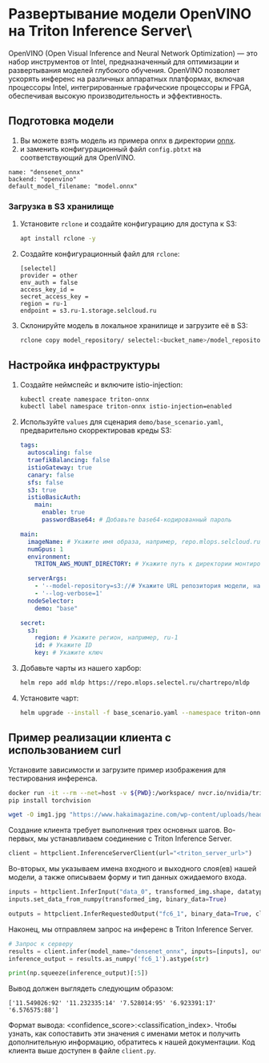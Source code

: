 # Развертывание модели OpenVINO на Triton Inference Server\
OpenVINO (Open Visual Inference and Neural Network Optimization) — это набор инструментов от Intel, предназначенный для оптимизации и развертывания моделей глубокого обучения. OpenVINO позволяет ускорять инференс на различных аппаратных платформах, включая процессоры Intel, интегрированные графические процессоры и FPGA, обеспечивая высокую производительность и эффективность.

## Подготовка модели

1. Вы можете взять модель из примера onnx в директории [onnx](`../ONNX`).
2. и заменить конфигурационный файл `config.pbtxt` на соответствующий для OpenVINO.
```
name: "densenet_onnx"
backend: "openvino"
default_model_filename: "model.onnx"
```

### Загрузка в S3 хранилище

1. Установите `rclone` и создайте конфигурацию для доступа к S3:
   ```bash
   apt install rclone -y
   ```

2. Создайте конфигурационный файл для `rclone`:
   ```
   [selectel]
   provider = other
   env_auth = false
   access_key_id =
   secret_access_key =
   region = ru-1
   endpoint = s3.ru-1.storage.selcloud.ru
   ```

3. Склонируйте модель в локальное хранилище и загрузите её в S3:
   ```bash
   rclone copy model_repository/ selectel:<bucket_name>/model_repository
   ```

## Настройка инфраструктуры

1. Создайте неймспейс и включите istio-injection:
   ```bash
   kubectl create namespace triton-onnx
   kubectl label namespace triton-onnx istio-injection=enabled
   ```

2. Используйте `values` для сценария `demo/base_scenario.yaml`, предварительно скорректировав креды S3:

   ```yaml
   tags:
     autoscaling: false
     traefikBalancing: false
     istioGateway: true
     canary: false
     sfs: false
     s3: true
     istioBasicAuth:
       main:
         enable: true
         passwordBase64: # Добавьте base64-кодированный пароль

   main:
     imageName: # Укажите имя образа, например, repo.mlops.selcloud.ru/mldp/triton_transformer_server:24.05-zstd
     numGpus: 1
     environment:
       TRITON_AWS_MOUNT_DIRECTORY: # Укажите путь к директории монтирования AWS, например, /opt/tritonserver

     serverArgs:
       - '--model-repository=s3://# Укажите URL репозитория модели, например, https://s3.ru-1.storage.selcloud.ru:443/<bucket_name>/model_repository'
       - '--log-verbose=1'
     nodeSelector:
       demo: "base"

   secret:
     s3:
       region: # Укажите регион, например, ru-1
       id: # Укажите ID
       key: # Укажите ключ
   ```

3. Добавьте чарты из нашего харбор:
   ```bash
   helm repo add mldp https://repo.mlops.selectel.ru/chartrepo/mldp
   ```

4. Установите чарт:
   ```bash
   helm upgrade --install -f base_scenario.yaml --namespace triton-onnx triton-onnx mldp/triton-inference-server 
   ```

## Пример реализации клиента с использованием curl

Установите зависимости и загрузите пример изображения для тестирования инференса.

```bash
docker run -it --rm --net=host -v ${PWD}:/workspace/ nvcr.io/nvidia/tritonserver:<yy.mm>-py3-sdk bash
pip install torchvision

wget -O img1.jpg "https://www.hakaimagazine.com/wp-content/uploads/header-gulf-birds.jpg"
```

Создание клиента требует выполнения трех основных шагов. Во-первых, мы устанавливаем соединение с Triton Inference Server.

```python
client = httpclient.InferenceServerClient(url="<triton_server_url>")
```

Во-вторых, мы указываем имена входного и выходного слоя(ев) нашей модели, а также описываем форму и тип данных ожидаемого входа.

```python
inputs = httpclient.InferInput("data_0", transformed_img.shape, datatype="FP32")
inputs.set_data_from_numpy(transformed_img, binary_data=True)

outputs = httpclient.InferRequestedOutput("fc6_1", binary_data=True, class_count=1000)
```

Наконец, мы отправляем запрос на инференс в Triton Inference Server.

```python
# Запрос к серверу
results = client.infer(model_name="densenet_onnx", inputs=[inputs], outputs=[outputs])
inference_output = results.as_numpy('fc6_1').astype(str)

print(np.squeeze(inference_output)[:5])
```

Вывод должен выглядеть следующим образом:

```
['11.549026:92' '11.232335:14' '7.528014:95' '6.923391:17' '6.576575:88']
```

Формат вывода: <confidence_score>:<classification_index>. Чтобы узнать, как сопоставить эти значения с именами меток и получить дополнительную информацию, обратитесь к нашей документации. Код клиента выше доступен в файле `client.py`.